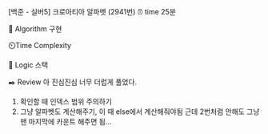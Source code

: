 [백준 - 실버5] 크로아티아 알파벳 (2941번)
⏰ time
25분

📌 Algorithm
구현

⏲️Time Complexity

📍 Logic
스택

✒️ Review
아 진심진심 너무 더럽게 풀었다.
1. 확인할 때 인덱스 범위 주의하기
2. 그냥 알파벳도 계산해주기, 이 때 else에서 계산해줘야됨
근데 2번처럼 안해도 그냥 맨 마지막에 카운트 해주면 됨...
